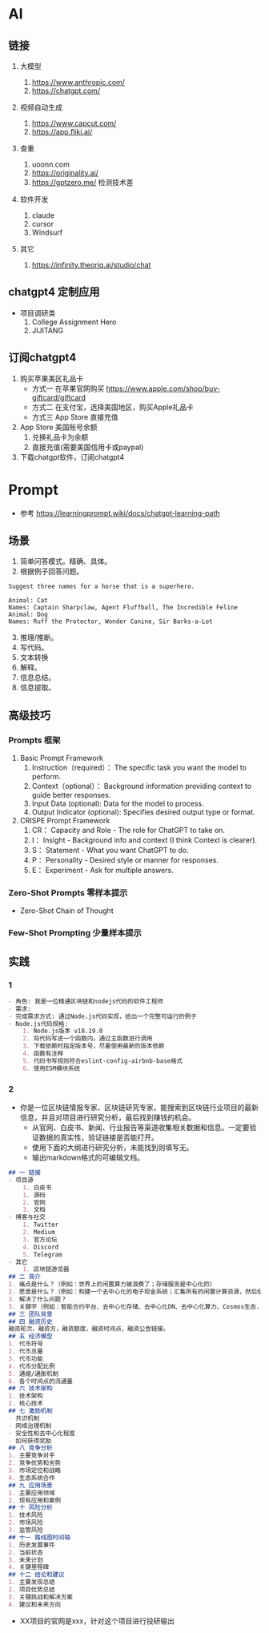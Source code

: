 # AI
## 链接
1. 大模型
    1. https://www.anthropic.com/
    2. https://chatgpt.com/
2. 视频自动生成 
    1. https://www.capcut.com/
    2. https://app.fliki.ai/

3. 查重
    1. uoonn.com
    2. https://originality.ai/
    3. https://gptzero.me/  检测技术差

4. 软件开发
    1. claude
    2. cursor
    3. Windsurf
5. 其它
    1. https://infinity.theoriq.ai/studio/chat 

## chatgpt4 定制应用
- 项目调研类
    1. College Assignment Hero
    2. JIJITANG

## 订阅chatgpt4
1. 购买苹果美区礼品卡 
    - 方式一 在苹果官网购买 https://www.apple.com/shop/buy-giftcard/giftcard 
    - 方式二 在支付宝，选择美国地区，购买Apple礼品卡
    - 方式三 App Store 直接充值
2. App Store 美国账号余额
    1. 兑换礼品卡为余额
    2. 直接充值(需要美国信用卡或paypal)
3. 下载chatgpt软件，订阅chatgpt4


# Prompt 
- 参考 https://learningprompt.wiki/docs/chatgpt-learning-path
## 场景
1. 简单问答模式。精确、具体。
2. 根据例子回答问题。
```
Suggest three names for a horse that is a superhero.

Animal: Cat
Names: Captain Sharpclaw, Agent Fluffball, The Incredible Feline
Animal: Dog
Names: Ruff the Protector, Wonder Canine, Sir Barks-a-Lot
```
3. 推理/推断。
4. 写代码。
5. 文本转换
6. 解释。
7. 信息总结。
8. 信息提取。

## 高级技巧
### Prompts 框架
1. Basic Prompt Framework
    1. Instruction（required）： The specific task you want the model to perform.
    2. Context（optional）： Background information providing context to guide better responses.
    3. Input Data (optional): Data for the model to process.
    4. Output Indicator (optional): Specifies desired output type or format.
2. CRISPE Prompt Framework
    1. CR： Capacity and Role - The role for ChatGPT to take on.
    2. I： Insight - Background info and context (I think Context is clearer).
    3. S： Statement - What you want ChatGPT to do.
    4. P： Personality - Desired style or manner for responses.
    5. E： Experiment - Ask for multiple answers.

### Zero-Shot Prompts 零样本提示
- Zero-Shot Chain of Thought
### Few-Shot Prompting 少量样本提示



## 实践
### 1
```md
- 角色: 我是一位精通区块链和nodejs代码的软件工程师
- 需求:
- 完成需求方式: 通过Node.js代码实现，给出一个完整可运行的例子
- Node.js代码规格:
    1. Node.js版本 v18.19.0
    2. 将代码写进一个函数内，通过主函数进行调用
    3. 下载依赖时指定版本号，尽量使用最新的版本依赖
    4. 函数有注释
    5. 代码书写规则符合eslint-config-airbnb-base格式
    6. 使用ESM模块系统
```

### 2
- 你是一位区块链情报专家、区块链研究专家，能搜索到区块链行业项目的最新信息，并且对项目进行研究分析，最后找到赚钱的机会。
    - 从官网、白皮书、新闻、行业报告等渠道收集相关数据和信息。一定要验证数据的真实性，验证链接是否能打开。
    - 使用下面的大纲进行研究分析，未能找到则填写无。
    - 输出markdown格式的可编辑文档。
```md
## 一 链接
- 项目源
    1. 白皮书 
    1. 源码
    2. 官网
    3. 文档
- 博客与社交
    1. Twitter
    2. Medium
    3. 官方论坛
    4. Discord
    5. Telegram
- 其它
    1. 区块链游览器
## 二 简介
1. 痛点是什么？（例如：世界上的闲置算力被浪费了；存储服务是中心化的）
2. 愿景是什么？（例如：构建一个去中心化的电子现金系统；汇集所有的闲置计算资源，然后使用区块链技术货币化它们）
3. 解决了什么问题？
3. 关键字（例如：智能合约平台、去中心化存储、去中心化DN、去中心化算力、Cosmos生态...）
## 三 团队背景
## 四 融资历史
融资轮次，融资方，融资额度，融资时间点，融资公告链接。
## 五 经济模型
1. 代币符号
2. 代币总量
3. 代币功能
4. 代币分配比例
5. 通缩/通胀机制
6. 各个时间点的流通量
## 六 技术架构
1. 技术架构
2. 核心技术
## 七 激励机制
- 共识机制
- 网络治理机制
- 安全性和去中心化程度
- 如何获得奖励
## 八 竞争分析
1. 主要竞争对手
2. 竞争优势和劣势
3. 市场定位和战略
4. 生态系统合作
## 九 应用场景
1. 主要应用领域
2. 现有应用和案例
## 十 风险分析
1. 技术风险
2. 市场风险
3. 监管风险
## 十一 路线图时间轴
1. 历史发展事件
2. 当前状态
3. 未来计划
4. 关键里程碑
## 十二 结论和建议
1. 主要发现总结
2. 项目优势总结
3. 关键挑战和解决方案
4. 建议和未来方向
```
- XX项目的官网是xxx，针对这个项目进行投研输出